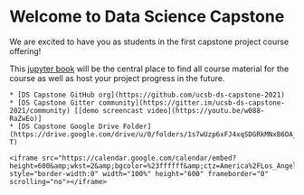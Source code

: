 # Welcome to Data Science Capstone

We are excited to have you as students in the first capstone project course offering!

This [jupyter book](https://jupyterbook.org) will be the central place to find all course material for the course as well as host your project progress in the future.

```{note}
* [DS Capstone GitHub org](https://github.com/ucsb-ds-capstone-2021)
* [DS Capstone Gitter community](https://gitter.im/ucsb-ds-capstone-2021/community) [[demo screencast video](https://youtu.be/w088-RaZwEo)]
* [DS Capstone Google Drive Folder](https://drive.google.com/drive/u/0/folders/1s7wUzp6xFJ4xqSDGRkMNxB6OA_L35I-T)
```

```{div} class-calendar
<iframe src="https://calendar.google.com/calendar/embed?height=600&amp;wkst=2&amp;bgcolor=%23ffffff&amp;ctz=America%2FLos_Angeles&amp;src=Y19tMGhib2E1MmQwaG8wN3BsYmxnaGxwOXIxc0Bncm91cC5jYWxlbmRhci5nb29nbGUuY29t&amp;src=dWNzYnB1YmxpY2NhbGVuZGFyQGdtYWlsLmNvbQ&amp;color=%23F4511E&amp;color=%23795548&amp;showTitle=0&amp;mode=WEEK&amp;showNav=1&amp;showDate=1&amp;showPrint=1&amp;showTabs=1&amp;showCalendars=1" style="border-width:0" width="100%" height="600" frameborder="0" scrolling="no"></iframe>
```
